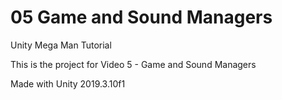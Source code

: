 # 05 Game and Sound Managers

Unity Mega Man Tutorial

This is the project for Video 5 - Game and Sound Managers

Made with Unity 2019.3.10f1